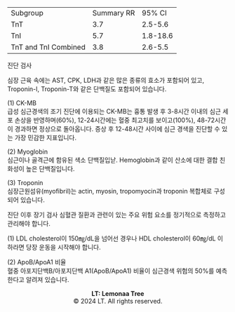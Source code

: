 |                      |            |          |
| -------------------- | ---------- | -------- |
| Subgroup             | Summary RR | 95% CI   |
| TnT                  | 3.7        | 2.5-5.6  |
| TnI                  | 5.7        | 1.8-18.6 |
| TnT and TnI Combined | 3.8        | 2.6-5.5  |
진단 검사

심장 근육 속에는 AST, CPK, LDH과 같은 많은 종류의 효소가 포함되어 있고, Troponin-I, Troponin-T와 같은 단백질도 포함되어 있습니다.

(1) CK-MB  
급성 심근경색의 조기 진단에 이용되는 CK-MB는 흉통 발생 후 3-8시간 이내의 심근 세포 손상을 반영하며(60%), 12-24시간에는 혈중 최고치를 보이고(100%), 48-72시간이 경과하면 정상으로 돌아옵니다. 증상 후 12-48시간 사이에 심근 경색을 진단할 수 있는 가장 민감한 지표입니다.

  
(2) Myoglobin  
심근이나 골격근에 함유된 색소 단백질입낟. Hemoglobin과 같이 산소에 대한 결합 친화성이 높은 단백질입니다. 
  
(3) Troponin  
심장근원섬유(myofibril)는 actin, myosin, tropomyocin과 troponin 복합체로 구성되어 있습니다.


진단 이후 장기 검사
심혈관 질환과 관련이 있는 주요 위험 요소를 정기적으로 측정하고 관리해야 합니다.  
  
(1) LDL cholesterol이 150㎎/dL을 넘어선 경우나 HDL cholesterol이 60㎎/dL 이하라면 당장 운동을 시작해야 합니다.
  
(2) ApoB/ApoA1 비율  
혈중 아포지단백B/아포지단백 A1(ApoB/ApoA1) 비율이 심근경색 위험의 50%를 예측한다고 알려져 있습니다. 


<p style="text-align: center;"><strong>LT: Lemonaa Tree</strong><br>
© 2024 LT. All rights reserved.</p>